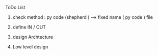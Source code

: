 ToDo List

1.  check  method :  py code (shepherd ) -->  fixed name ( py  code ) file
2.  define  IN / OUT

3.  design   Archtecture

4.  Low level design


